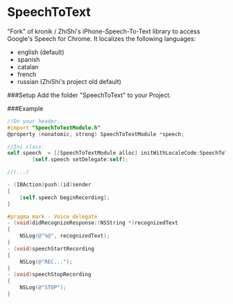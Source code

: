 SpeechToText
============

"Fork" of kronik / ZhiShi's iPhone-Speech-To-Text library to access Google's Speech for Chrome. It localizes the following languages:
* english (default)
* spanish
* catalan
* french
* russian (ZhiShi's project old default)

###Setup
Add the folder "SpeechToText" to your Project.

###Example
```objective-c
//On your header...
#import "SpeechToTextModule.h"
@property (nonatomic, strong) SpeechToTextModule *speech;

//Ini class:
self.speech  = [[SpeechToTextModule alloc] initWithLocaleCode:SpeechToTextLocaleSpanish];
        [self.speech setDelegate:self];

//(...)

- (IBAction)push:(id)sender
{
    [self.speech beginRecording];
}

#pragma mark - Voice delegate
- (void)didRecognizeResponse:(NSString *)recognizedText
{
    NSLog(@"%@", recognizedText);
}
- (void)speechStartRecording
{
    NSLog(@"REC...");
}
- (void)speechStopRecording
{
    NSLog(@"STOP");
}
```